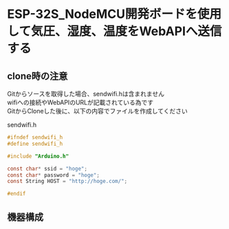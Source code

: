 # ESP-32S_NodeMCU開発ボードを使用して気圧、湿度、温度をWebAPIへ送信する 
clone時の注意
---
Gitからソースを取得した場合、sendwifi.hは含まれません  
wifiへの接続やWebAPIのURLが記載されている為です  
GitからCloneした後に、以下の内容でファイルを作成してください  

sendwifi.h  
```c
#ifndef sendwifi_h
#define sendwifi_h

#include "Arduino.h"

const char* ssid = "hoge";
const char* password = "hoge";
const String HOST = "http://hoge.com/";

#endif
```

機器構成
---
